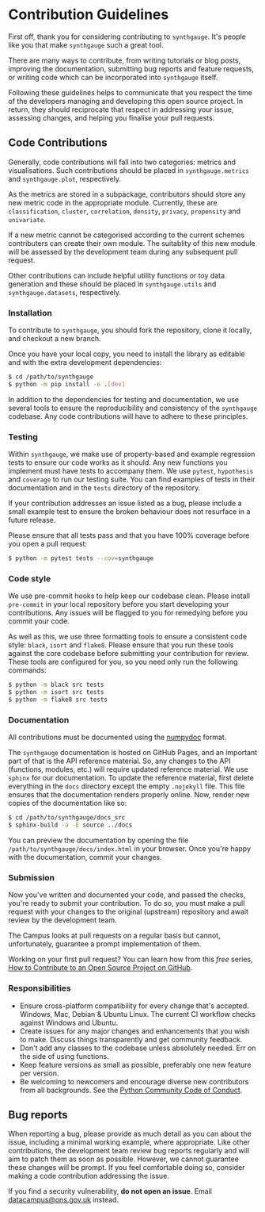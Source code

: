 # Contribution Guidelines

First off, thank you for considering contributing to `synthgauge`. It's people
like you that make `synthgauge` such a great tool.

There are many ways to contribute, from writing tutorials or blog posts,
improving the documentation, submitting bug reports and feature requests, or
writing code which can be incorporated into `synthgauge` itself.

Following these guidelines helps to communicate that you respect the time of
the developers managing and developing this open source project. In return,
they should reciprocate that respect in addressing your issue, assessing
changes, and helping you finalise your pull requests.

## Code Contributions

Generally, code contributions will fall into two categories: metrics and
visualisations. Such contributions should be placed in `synthgauge.metrics` and
`synthgauge.plot`, respectively.

As the metrics are stored in a subpackage, contributors should store any new
metric code in the appropriate module. Currently, these are `classification`,
`cluster`, `correlation`, `density`, `privacy`, `propensity` and `univariate`.

If a new metric cannot be categorised according to the current schemes
contributers can create their own module. The suitablity of this new module
will be assessed by the development team during any subsequent pull request.

Other contributions can include helpful utility functions or toy data
generation and these should be placed in `synthgauge.utils` and
`synthgauge.datasets`, respectively.

### Installation

To contribute to `synthgauge`, you should fork the repository, clone it
locally, and checkout a new branch.

Once you have your local copy, you need to install the library as editable
and with the extra development dependencies:

```bash
$ cd /path/to/synthgauge
$ python -m pip install -e .[dev]
```

In addition to the dependencies for testing and documentation, we use several
tools to ensure the reproducibility and consistency of the `synthgauge`
codebase. Any code contributions will have to adhere to these principles.

### Testing

Within `synthgauge`, we make use of property-based and example regression tests
to ensure our code works as it should. Any new functions you implement must
have tests to accompany them. We use `pytest`, `hypothesis` and `coverage` to
run our testing suite. You can find examples of tests in their documentation
and in the `tests` directory of the repository.

If your contribution addresses an issue listed as a bug, please include a small
example test to ensure the broken behaviour does not resurface in a future
release.

Please ensure that all tests pass and that you have 100% coverage before you
open a pull request:

```bash
$ python -m pytest tests --cov=synthgauge
```

### Code style

We use pre-commit hooks to help keep our codebase clean. Please install
`pre-commit` in your local repository before you start developing your
contributions. Any issues will be flagged to you for remedying before you
commit your code.

As well as this, we use three formatting tools to ensure a consistent code
style: `black`, `isort` and `flake8`. Please ensure that you run these tools
against the core codebase before submitting your contribution for review. These
tools are configured for you, so you need only run the following commands:

```bash
$ python -m black src tests
$ python -m isort src tests
$ python -m flake8 src tests
```

### Documentation

All contributions must be documented using the
[numpydoc](https://numpydoc.readthedocs.io/en/latest/format.html) format.

The `synthgauge` documentation is hosted on GitHub Pages, and an important part
of that is the API reference material. So, any changes to the API (functions,
modules, etc.) will require updated reference material. We use `sphinx` for our
documentation. To update the reference material, first delete everything in the
`docs` directory except the empty `.nojekyll` file. This file ensures that the
documentation renders properly online. Now, render new copies of the
documentation like so:

```bash
$ cd /path/to/synthgauge/docs_src
$ sphinx-build -a -E source ../docs
```

You can preview the documentation by opening the file
`/path/to/synthgauge/docs/index.html` in your browser. Once you're happy with
the documentation, commit your changes.

### Submission

Now you've written and documented your code, and passed the checks, you're
ready to submit your contribution. To do so, you must make a pull request with
your changes to the original (upstream) repository and await review by the
development team.

The Campus looks at pull requests on a regular basis but cannot, unfortunately,
guarantee a prompt implementation of them.

Working on your first pull request? You can learn how from this *free* series,
[How to Contribute to an Open Source Project on
GitHub](https://egghead.io/courses/how-to-contribute-to-an-open-source-project-on-github).

### Responsibilities

* Ensure cross-platform compatibility for every change that's accepted.
  Windows, Mac, Debian & Ubuntu Linux. The current CI workflow checks against
  Windows and Ubuntu.
* Create issues for any major changes and enhancements that you wish to make.
  Discuss things transparently and get community feedback.
* Don't add any classes to the codebase unless absolutely needed. Err on the
  side of using functions.
* Keep feature versions as small as possible, preferably one new feature per
  version.
* Be welcoming to newcomers and encourage diverse new contributors from all
  backgrounds. See the [Python Community Code of
  Conduct](https://www.python.org/psf/codeofconduct/).

## Bug reports

When reporting a bug, please provide as much detail as you can about the issue,
including a minimal working example, where appropriate. Like other
contributions, the development team review bug reports regularly and will aim
to patch them as soon as possible. However, we cannot guarantee these changes
will be prompt. If you feel comfortable doing so, consider making a code
contribution addressing the issue.

If you find a security vulnerability, **do not open an issue**. Email
[datacampus@ons.gov.uk](mailto:datacampus@ons.gov.uk) instead.
